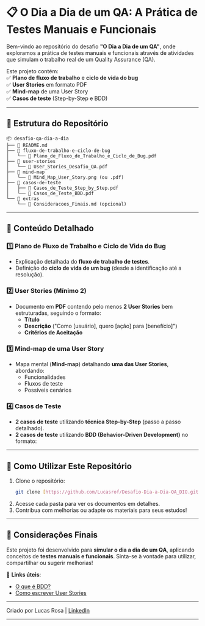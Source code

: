 # 📋 **O Dia a Dia de um QA: A Prática de Testes Manuais e Funcionais**  

Bem-vindo ao repositório do desafio **"O Dia a Dia de um QA"**, onde exploramos a prática de testes manuais e funcionais através de atividades que simulam o trabalho real de um Quality Assurance (QA).  

Este projeto contém:  
✅ **Plano de fluxo de trabalho** e **ciclo de vida do bug**  
✅ **User Stories** em formato PDF  
✅ **Mind-map** de uma User Story  
✅ **Casos de teste** (Step-by-Step e BDD)  

---

## 📂 **Estrutura do Repositório**  

```
📦 desafio-qa-dia-a-dia  
├── 📄 README.md  
├── 📂 fluxo-de-trabalho-e-ciclo-de-bug  
│   └── 📄 Plano_de_Fluxo_de_Trabalho_e_Ciclo_de_Bug.pdf  
├── 📂 user-stories  
│   └── 📄 User_Stories_Desafio_QA.pdf  
├── 📂 mind-map  
│   └── 📄 Mind_Map_User_Story.png (ou .pdf)  
├── 📂 casos-de-teste  
│   ├── 📄 Casos_de_Teste_Step_by_Step.pdf  
│   └── 📄 Casos_de_Teste_BDD.pdf  
└── 📂 extras  
    └── 📄 Consideracoes_Finais.md (opcional)  
```  

---

## 📌 **Conteúdo Detalhado**  

### 1️⃣ **Plano de Fluxo de Trabalho e Ciclo de Vida do Bug**  
- Explicação detalhada do **fluxo de trabalho de testes**.  
- Definição do **ciclo de vida de um bug** (desde a identificação até a resolução).  

### 2️⃣ **User Stories (Mínimo 2)**  
- Documento em **PDF** contendo pelo menos **2 User Stories** bem estruturadas, seguindo o formato:  
  - **Título**  
  - **Descrição** ("Como [usuário], quero [ação] para [benefício]")  
  - **Critérios de Aceitação**  

### 3️⃣ **Mind-map de uma User Story**  
- Mapa mental (**Mind-map**) detalhando **uma das User Stories**, abordando:  
  - Funcionalidades  
  - Fluxos de teste  
  - Possíveis cenários  

### 4️⃣ **Casos de Teste**  
- **2 casos de teste** utilizando **técnica Step-by-Step** (passo a passo detalhado).  
- **2 casos de teste** utilizando **BDD (Behavior-Driven Development)** no formato:  
   
---

## 🚀 **Como Utilizar Este Repositório**  
1. Clone o repositório:  
   ```bash  
   git clone [https://github.com/Lucasrof/Desafio-Dia-a-Dia-QA_DIO.git]  
   ```  
2. Acesse cada pasta para ver os documentos em detalhes.  
3. Contribua com melhorias ou adapte os materiais para seus estudos!  

---

## 📝 **Considerações Finais**  
Este projeto foi desenvolvido para **simular o dia a dia de um QA**, aplicando conceitos de **testes manuais e funcionais**. Sinta-se à vontade para utilizar, compartilhar ou sugerir melhorias!  

🔗 **Links úteis**:  
- [O que é BDD?](https://cucumber.io/docs/bdd/)  
- [Como escrever User Stories](https://www.atlassian.com/agile/project-management/user-stories)  

---

Criado por Lucas Rosa | [LinkedIn](https://www.linkedin.com/in/lucasrosaf)  

--- 

